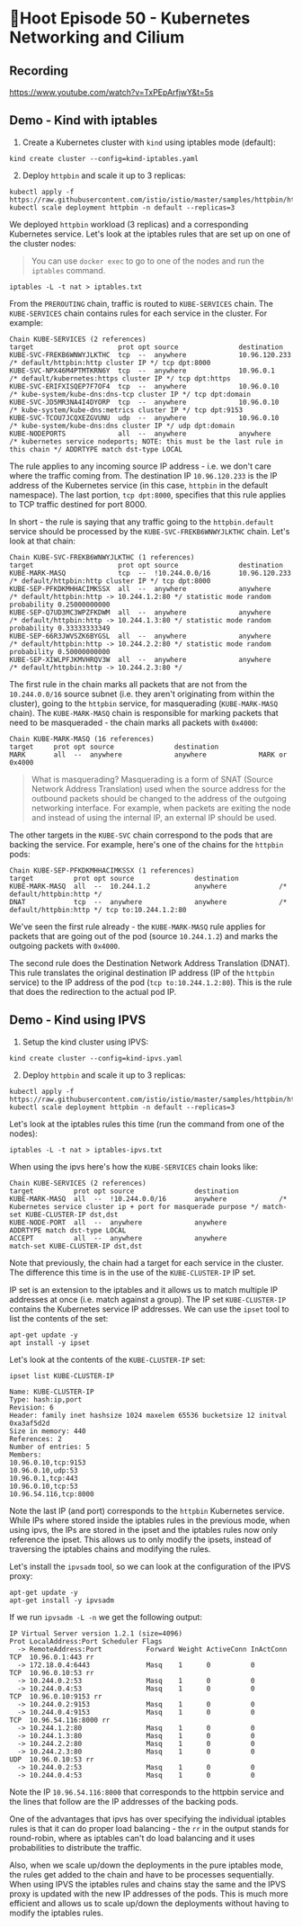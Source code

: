 # 🎉Hoot Episode 50 - Kubernetes Networking and Cilium

## Recording
https://www.youtube.com/watch?v=TxPEpArfjwY&t=5s

## Demo - Kind with iptables

1. Create a Kubernetes cluster with `kind` using iptables mode (default):

  ```shell
  kind create cluster --config=kind-iptables.yaml
  ```

2. Deploy `httpbin` and scale it up to 3 replicas:

  ```shell
  kubectl apply -f https://raw.githubusercontent.com/istio/istio/master/samples/httpbin/httpbin.yaml
  kubectl scale deployment httpbin -n default --replicas=3
  ```

We deployed `httpbin` workload (3 replicas) and a corresponding Kubernetes service. Let's look at the iptables rules that are set up on one of the cluster nodes:

>You can use `docker exec` to go to one of the nodes and run the `iptables` command.

```shell
iptables -L -t nat > iptables.txt
```

From the `PREROUTING` chain, traffic is routed to `KUBE-SERVICES` chain. The `KUBE-SERVICES` chain contains rules for each service in the cluster. For example:

```console
Chain KUBE-SERVICES (2 references)
target                     prot opt source               destination
KUBE-SVC-FREKB6WNWYJLKTHC  tcp  --  anywhere             10.96.120.233        /* default/httpbin:http cluster IP */ tcp dpt:8000
KUBE-SVC-NPX46M4PTMTKRN6Y  tcp  --  anywhere             10.96.0.1            /* default/kubernetes:https cluster IP */ tcp dpt:https
KUBE-SVC-ERIFXISQEP7F7OF4  tcp  --  anywhere             10.96.0.10           /* kube-system/kube-dns:dns-tcp cluster IP */ tcp dpt:domain
KUBE-SVC-JD5MR3NA4I4DYORP  tcp  --  anywhere             10.96.0.10           /* kube-system/kube-dns:metrics cluster IP */ tcp dpt:9153
KUBE-SVC-TCOU7JCQXEZGVUNU  udp  --  anywhere             10.96.0.10           /* kube-system/kube-dns:dns cluster IP */ udp dpt:domain
KUBE-NODEPORTS             all  --  anywhere             anywhere             /* kubernetes service nodeports; NOTE: this must be the last rule in this chain */ ADDRTYPE match dst-type LOCAL
```

The rule applies to any incoming source IP address - i.e. we don't care where the traffic coming from. The destination IP `10.96.120.233` is the IP address of the Kubernetes service (in this case, `httpbin` in the default namespace). The last portion, `tcp dpt:8000`, specifies that this rule applies to TCP traffic destined for port 8000.

In short - the rule is saying that any traffic going to the `httpbin.default` service should be processed by the `KUBE-SVC-FREKB6WNWYJLKTHC` chain. Let's look at that chain:

```console
Chain KUBE-SVC-FREKB6WNWYJLKTHC (1 references)
target                     prot opt source               destination
KUBE-MARK-MASQ             tcp  --  !10.244.0.0/16       10.96.120.233        /* default/httpbin:http cluster IP */ tcp dpt:8000
KUBE-SEP-PFKDKMHHACIMKSSX  all  --  anywhere             anywhere             /* default/httpbin:http -> 10.244.1.2:80 */ statistic mode random probability 0.25000000000
KUBE-SEP-Q7UD3MC3WPZFKDWM  all  --  anywhere             anywhere             /* default/httpbin:http -> 10.244.1.3:80 */ statistic mode random probability 0.33333333349
KUBE-SEP-66R3JWVSZK6BYGSL  all  --  anywhere             anywhere             /* default/httpbin:http -> 10.244.2.2:80 */ statistic mode random probability 0.50000000000
KUBE-SEP-XIWLPFJKMVHRQV3W  all  --  anywhere             anywhere             /* default/httpbin:http -> 10.244.2.3:80 */
```

The first rule in the chain marks all packets that are not from the `10.244.0.0/16` source subnet (i.e. they aren't originating from within the cluster), going to the `httpbin` service, for masquerading (`KUBE-MARK-MASQ` chain). The `KUBE-MARK-MASQ` chain is responsible for marking packets that need to be masqueraded - the chain marks all packets with `0x4000`:

```console
Chain KUBE-MARK-MASQ (16 references)
target     prot opt source               destination
MARK       all  --  anywhere             anywhere             MARK or 0x4000
```

>What is masquerading? Masquerading is a form of SNAT (Source Network Address Translation) used when the source address for the outbound packets should be changed to the address of the outgoing networking interface. For example, when packets are exiting the node and instead of using the internal IP, an external IP should be used.

The other targets in the `KUBE-SVC` chain correspond to the pods that are backing the service. For example, here's one of the chains for the `httpbin` pods:

```console
Chain KUBE-SEP-PFKDKMHHACIMKSSX (1 references)
target          prot opt source               destination
KUBE-MARK-MASQ  all  --  10.244.1.2           anywhere             /* default/httpbin:http */
DNAT            tcp  --  anywhere             anywhere             /* default/httpbin:http */ tcp to:10.244.1.2:80
```

We've seen the first rule already - the `KUBE-MARK-MASQ` rule applies for packets that are going out of the pod (source `10.244.1.2`) and marks the outgoing packets with `0x4000`.

The second rule does the Destination Network Address Translation (DNAT). This rule translates the original destination IP address (IP of the `httpbin` service) to the IP address of the pod (`tcp to:10.244.1.2:80`). This is the rule that does the redirection to the actual pod IP.


## Demo - Kind using IPVS

1. Setup the kind cluster using IPVS:

```shell
kind create cluster --config=kind-ipvs.yaml
```

2. Deploy `httpbin` and scale it up to 3 replicas:

```shell
kubectl apply -f https://raw.githubusercontent.com/istio/istio/master/samples/httpbin/httpbin.yaml
kubectl scale deployment httpbin -n default --replicas=3
```

Let's look at the iptables rules this time (run the command from one of the nodes):

```shell
iptables -L -t nat > iptables-ipvs.txt
```

When using the ipvs here's how the `KUBE-SERVICES` chain looks like:

```console
Chain KUBE-SERVICES (2 references)
target          prot opt source               destination         
KUBE-MARK-MASQ  all  --  !10.244.0.0/16       anywhere             /* Kubernetes service cluster ip + port for masquerade purpose */ match-set KUBE-CLUSTER-IP dst,dst
KUBE-NODE-PORT  all  --  anywhere             anywhere             ADDRTYPE match dst-type LOCAL
ACCEPT          all  --  anywhere             anywhere             match-set KUBE-CLUSTER-IP dst,dst
```

Note that previously, the chain had a target for each service in the cluster. The difference this time is in the use of the `KUBE-CLUSTER-IP` IP set.

IP set is an extension to the iptables and it allows us to match multiple IP addresses at once (i.e. match against a group). The IP set `KUBE-CLUSTER-IP` contains the Kubernetes service IP addresses. We can use the `ipset` tool to list the contents of the set:

```shell
apt-get update -y
apt install -y ipset
```

Let's look at the contents of the `KUBE-CLUSTER-IP` set:

```shell
ipset list KUBE-CLUSTER-IP
```

```console
Name: KUBE-CLUSTER-IP
Type: hash:ip,port
Revision: 6
Header: family inet hashsize 1024 maxelem 65536 bucketsize 12 initval 0xa3af5d2d
Size in memory: 440
References: 2
Number of entries: 5
Members:
10.96.0.10,tcp:9153
10.96.0.10,udp:53
10.96.0.1,tcp:443
10.96.0.10,tcp:53
10.96.54.116,tcp:8000
```

Note the last IP (and port) corresponds to the `httpbin` Kubernetes service. While IPs where stored inside the iptables rules in the previous mode, when using ipvs, the IPs are stored in the ipset and the iptables rules now only reference the ipset. This allows us to only modify the ipsets, instead of traversing the iptables chains and modifying the rules.

Let's install the `ipvsadm` tool, so we can look at the configuration of the IPVS proxy:

```shell
apt-get update -y
apt-get install -y ipvsadm
```

If we run `ipvsadm -L -n` we get the following output:

```console
IP Virtual Server version 1.2.1 (size=4096)
Prot LocalAddress:Port Scheduler Flags
  -> RemoteAddress:Port           Forward Weight ActiveConn InActConn
TCP  10.96.0.1:443 rr
  -> 172.18.0.4:6443              Masq    1      0          0
TCP  10.96.0.10:53 rr
  -> 10.244.0.2:53                Masq    1      0          0
  -> 10.244.0.4:53                Masq    1      0          0
TCP  10.96.0.10:9153 rr
  -> 10.244.0.2:9153              Masq    1      0          0
  -> 10.244.0.4:9153              Masq    1      0          0
TCP  10.96.54.116:8000 rr
  -> 10.244.1.2:80                Masq    1      0          0
  -> 10.244.1.3:80                Masq    1      0          0
  -> 10.244.2.2:80                Masq    1      0          0
  -> 10.244.2.3:80                Masq    1      0          0
UDP  10.96.0.10:53 rr
  -> 10.244.0.2:53                Masq    1      0          0
  -> 10.244.0.4:53                Masq    1      0          0
```

Note the IP `10.96.54.116:8000` that corresponds to the httpbin service and the lines that follow are the IP addresses of the backing pods.

One of the advantages that ipvs has over specifying the individual iptables rules is that it can do proper load balancing - the `rr` in the output stands for round-robin, where as iptables can't do load balancing and it uses probabilities to distribute the traffic.

Also, when we scale up/down the deployments in the pure iptables mode, the rules get added to the chain and have to be processes sequentially. When using IPVS the iptables rules and chains stay the same and the IPVS proxy is updated with the new IP addresses of the pods. This is much more efficient and allows us to scale up/down the deployments without having to modify the iptables rules.